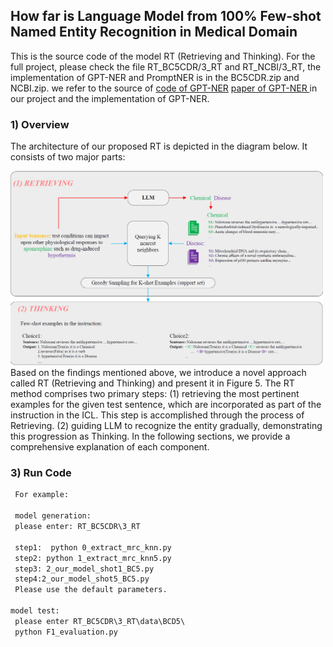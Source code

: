 ## How far is Language Model from 100% Few-shot Named Entity Recognition in Medical Domain
This is the source code of the model RT (Retrieving and Thinking). For the full project, please check the file RT_BC5CDR/3_RT and RT_NCBI/3_RT, the implementation of GPT-NER  and PromptNER is in the BC5CDR.zip and NCBI.zip.
we refer to the source of [code of GPT-NER](https://github.com/ShuheWang1998/GPT-NER) [paper of GPT-NER ](https://arxiv.org/abs/2304.10428) in our project and the implementation of GPT-NER.

### 1) Overview

The architecture of our proposed RT is depicted in the diagram below.   It consists of two major parts:

<img src="https://github.com/ToneLi/RT-Retrieving-and-Thinking/blob/main/RT_framework.png" width="500"/>
Based on the findings mentioned above, we introduce a novel approach called RT (Retrieving and Thinking) and present it in Figure 5. The RT
method comprises two primary steps: (1) retrieving the most pertinent examples for the given test sentence, which are incorporated as part of the instruction 
in the ICL. This step is accomplished through the process of Retrieving. (2) guiding LLM to recognize the entity gradually, demonstrating this
progression as Thinking. In the following sections, we provide a comprehensive explanation of each component.


### 3) Run Code

```markdown
 For example: 

 model generation:
 please enter: RT_BC5CDR\3_RT

 step1:  python 0_extract_mrc_knn.py
 step2: python 1_extract_mrc_knn5.py
 step3: 2_our_model_shot1_BC5.py
 step4:2_our_model_shot5_BC5.py 
 Please use the default parameters.

model test:
 please enter RT_BC5CDR\3_RT\data\BCD5\
 python F1_evaluation.py
```
